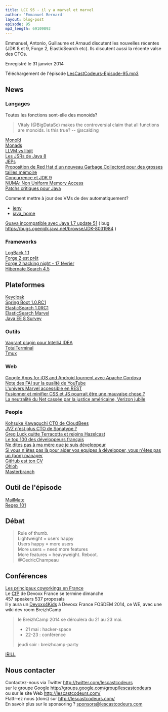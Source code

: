 ```yaml
---
title: LCC 95 - il y a marvel et marvel
author: 'Emmanuel Bernard'
layout: blog-post
episode: 95
mp3_length: 69109892
---
```

Emmanuel, Antonio, Guillaume et Arnaud discutent les nouvelles récentes (JDK 8 et 9, Forge 2, ElasticSearch etc).
Ils discutent aussi la récente valse des CTOs.

Enregistré le 31 janvier 2014

Téléchargement de l'épisode [LesCastCodeurs-Episode-95.mp3](http://traffic.libsyn.com/lescastcodeurs/LesCastCodeurs-Episode-95.mp3)  

## News

### Langages

Toutes les fonctions sont-elle des monoids?  

> Vitaly (@BigDataSc) makes the controversial claim that all functions are monoids. Is this true? -- @scalding  

[Monoïd](https://en.wikipedia.org/wiki/Monoid)  
[Monads](http://goo.gl/EuyPpD)  
[LLVM vs libjit](http://eli.thegreenplace.net/2014/01/15/some-thoughts-on-llvm-vs-libjit/)  
[Les JSRs de Java 8](https://blogs.oracle.com/jcp/entry/january_jsr_updates_ec_ballot)  
[JEPs](http://openjdk.java.net/jeps/0)  
[Proposition de Red Hat d'un nouveau Garbage Collectord pour des grosses tailles mémoire](http://openjdk.java.net/jeps/189)  
[Concurrence et JDK 9](http://www.infoq.com/fr/news/2014/01/propositions_preliminaires_jdk9_)  
[NUMA: Non Uniform Memory Access](https://en.wikipedia.org/wiki/Non-uniform_memory_access)  
[Patchs critiques pour Java](http://www.oracle.com/technetwork/java/javase/downloads/jdk7-downloads-1880260.html)   

Comment mettre à jour des VMs de dev automatiquement?

- [jenv](http://www.jenv.be)
- [java_home](http://stackoverflow.com/questions/6588390/where-is-java-home-on-osx-lion-10-7-mountain-lion-10-8-or-mavericks-10-9)

[Guava incompatible avec Java 1.7 update 51](http://www.infoq.com/fr/news/2014/01/guava-incompatibility-java/) ( bug <https://bugs.openjdk.java.net/browse/JDK-8031984> )  

### Frameworks

[LogBack 1.1](http://logback.qos.ch/news.html)  
[Forge 2 est prêt](http://forge.jboss.org/news/2014/01/29/post-forge-2-0-0-Final-released.html)  
[Forge 2 hacking night - 17 février](https://community.jboss.org/thread/236876)  
[Hibernate Search 4.5](http://in.relation.to/Bloggers/WildFly8IntegrationJPA21ReadyHibernateSearch450FinalIsHere)  

## Plateformes

[Keycloak](http://bill.burkecentral.com/2014/01/23/keycloak-sso-released-alpha-1/)  
[Spring Boot 1.0.RC1](http://spring.io/blog/2014/01/22/spring-boot-1-0-0-rc1-released)  
[ElasticSearch 1.0RC1](http://www.elasticsearch.org/blog/1-0-0-rc1-released/)  
[ElasticSearch Marvel](http://www.elasticsearch.com/marvel)  
[Java EE 8 Survey](https://blogs.oracle.com/theaquarium/entry/java_ee_8_community_survey)  

### Outils

[Vagrant plugin pour IntelliJ IDEA](http://plugins.jetbrains.com/plugin/7379?pr=idea&utm_source=hootsuite&utm_campaign=hootsuite)  
[TotalTerminal](http://totalterminal.binaryage.com)  
[Tmux](http://tmux.sourceforge.net)  

### Web

[Google Apps for iOS and Android tournent avec Apache Cordova](http://blog.chromium.org/2014/01/run-chrome-apps-on-mobile-using-apache.html)  
[Note des FAI sur la qualité de YouTube](http://www.presse-citron.net/google-veut-noter-votre-fai-sur-la-base-de-la-qualite-du-streaming-youtube)  
[L'univers Marvel accessible en REST](http://developer.marvel.com/docs)  
[Fusionner et minifier CSS et JS pourrait être une mauvaise chose ?](http://raibledesigns.com/rd/entry/you_shouldn_t_have_to)  
[La neutralité du Net cassée par la justice américaine, Verizon jubile](http://www.zdnet.fr/actualites/la-neutralite-du-net-cassee-par-la-justice-americaine-verizon-jubile-39797076.htm)  

### People

[Kohsuke Kawaguchi CTO de CloudBees](http://www.cloudbees.com/press-room/cloudbees-appoints-kohsuke-kawaguchi-chief-technology-officer.cb)  
[JVZ n'est plus CTO de Sonatype ?](http://www.sonatype.com/news/sonatype-names-prominent-security-strategist-joshua-corman-as-cto#.Ut2D22Q1hFZ)  
[Greg Luck quitte Terracotta et rejoins Hazelcast](http://gregluck.com/blog/archives/2014/01/i-will-be-joining-hazelcast-as-cto/)  
[Le top 100 des développeurs français](https://medium.com/p/e222faa21947)   
[Ne dites pas à ma mère que je suis développeur](http://business.lesechos.fr/directions-generales/partenaire/partenaire-23-ne-dites-pas-a-ma-mere-que-je-suis-developpeur-59682.php)  
[Si vous n'êtes pas là pour aider vos equipes à développer, vous n'êtes pas un (bon) manager](http://blogs.hbr.org/2014/01/if-youre-not-helping-people-develop-youre-not-management-material/)  
[GitHub est ton CV](https://blog.jcoglan.com/2013/11/15/why-github-is-not-your-cv/)  
[Ohloh](https://www.ohloh.net)  
[Masterbranch](https://masterbranch.com)  

##  Outil de l'épisode

[MailMate](http://www.macdrifter.com/2013/11/mailmate-explorations.html)  
[Regex 101](http://regex101.com)  

## Débat

> Rule of thumb.  
> Lightweight = users happy  
> Users happy = more users  
> More users = need more features  
> More features = heavyweight. Reboot.  
> @CedricChampeau

##  Conférences

[Les principaux coworkings en France](http://www.startup365.fr/coworking/)  
Le [CfP](http://cfp.devoxx.fr/) de Devoxx France se termine dimanche  
457 speakers 537 proposals  
Il y aura un [Devoxx4Kids](http://www.devoxx4kids.org/) à Devoxx France
FOSDEM 2014, ce WE, avec une wiki dev room 
BreizhCamp  

> le BreizhCamp 2014 se déroulera du 21 au 23 mai. 
>
> - 21 mai : hacker-space
> -  22-23 : conférence
>
> jeudi soir : breizhcamp-party

[IRILL](http://www.irill.org)  

## Nous contacter

Contactez-nous via Twitter <http://twitter.com/lescastcodeurs>  
sur le groupe Google <http://groups.google.com/group/lescastcodeurs>  
ou sur le site Web <http://lescastcodeurs.com/>  
Flattr-ez nous (dons) sur <http://lescastcodeurs.com/>  
En savoir plus sur le sponsoring ? sponsors@lescastcodeurs.com
